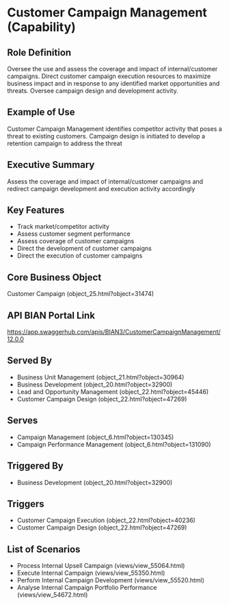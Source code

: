 # Customer Campaign Management (Capability)

## Role Definition
Oversee the use and assess the coverage and impact of internal/customer campaigns. Direct customer campaign execution resources to maximize business impact and in response to any identified market opportunities and threats. Oversee campaign design and development activity.

## Example of Use
Customer Campaign Management identifies competitor activity that poses a threat to existing customers. Campaign design is initiated to develop a retention campaign to address the threat

## Executive Summary
Assess the coverage and impact of internal/customer campaigns and redirect campaign development and execution activity accordingly

## Key Features
- Track market/competitor activity
- Assess customer segment performance
- Assess coverage of customer campaigns
- Direct the development of customer campaigns
- Direct the execution of customer campaigns

## Core Business Object
Customer Campaign (object_25.html?object=31474)

## API BIAN Portal Link
https://app.swaggerhub.com/apis/BIAN3/CustomerCampaignManagement/12.0.0

## Served By
- Business Unit Management (object_21.html?object=30964)
- Business Development (object_20.html?object=32900)
- Lead and Opportunity Management (object_22.html?object=45446)
- Customer Campaign Design (object_22.html?object=47269)

## Serves
- Campaign Management (object_6.html?object=130345)
- Campaign Performance Management (object_6.html?object=131090)

## Triggered By
- Business Development (object_20.html?object=32900)

## Triggers
- Customer Campaign Execution (object_22.html?object=40236)
- Customer Campaign Design (object_22.html?object=47269)

## List of Scenarios
- Process Internal Upsell Campaign (views/view_55064.html)
- Execute Internal Campaign (views/view_55350.html)
- Perform Internal Campaign Development (views/view_55520.html)
- Analyse Internal Campaign Portfolio Performance (views/view_54672.html)